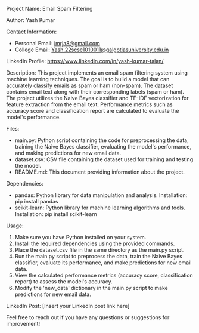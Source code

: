Project Name: Email Spam Filtering

Author: Yash Kumar

Contact Information:
- Personal Email: imrja8@gmail.com
- College Email: Yash.22scse1010011@galgotiasuniversity.edu.in

LinkedIn Profile: https://www.linkedin.com/in/yash-kumar-talan/

Description:
This project implements an email spam filtering system using machine learning techniques. The goal is to build a model that can accurately classify emails as spam or ham (non-spam). The dataset contains email text along with their corresponding labels (spam or ham). The project utilizes the Naive Bayes classifier and TF-IDF vectorization for feature extraction from the email text. Performance metrics such as accuracy score and classification report are calculated to evaluate the model's performance.

Files:
- main.py: Python script containing the code for preprocessing the data, training the Naive Bayes classifier, evaluating the model's performance, and making predictions for new email data.
- dataset.csv: CSV file containing the dataset used for training and testing the model.
- README.md: This document providing information about the project.

Dependencies:
- pandas: Python library for data manipulation and analysis.
  Installation: pip install pandas
- scikit-learn: Python library for machine learning algorithms and tools.
  Installation: pip install scikit-learn

Usage:
1. Make sure you have Python installed on your system.
2. Install the required dependencies using the provided commands.
3. Place the dataset.csv file in the same directory as the main.py script.
4. Run the main.py script to preprocess the data, train the Naive Bayes classifier, evaluate its performance, and make predictions for new email data.
5. View the calculated performance metrics (accuracy score, classification report) to assess the model's accuracy.
6. Modify the 'new_data' dictionary in the main.py script to make predictions for new email data.

LinkedIn Post: [Insert your LinkedIn post link here]

Feel free to reach out if you have any questions or suggestions for improvement!
